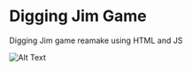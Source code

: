 # Digging Jim Game
Digging Jim game reamake using HTML and JS

![Alt Text](https://i.ibb.co/cvL1PjB/digging-jim.gif)
